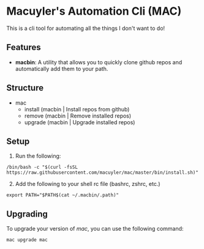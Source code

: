 
# Macuyler's Automation Cli (MAC)
This is a cli tool for automating all the things I don't want to do!

## Features
 - **macbin**: A utility that allows you to quickly clone github repos and automatically add them to your path.

## Structure
- mac
  - install (macbin | Install repos from github)
  - remove  (macbin | Remove installed repos)
  - upgrade (macbin | Upgrade installed repos)

## Setup
1. Run the following:
```
/bin/bash -c "$(curl -fsSL https://raw.githubusercontent.com/macuyler/mac/master/bin/install.sh)"
```

2. Add the following to your shell rc file (bashrc, zshrc, etc.)
```
export PATH="$PATH$(cat ~/.macbin/.path)"
```

## Upgrading
To upgrade your version of _mac_, you can use the following command:
```
mac upgrade mac
```
